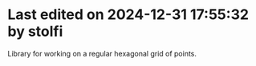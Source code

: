 # Last edited on 2024-12-31 17:55:32 by stolfi

Library for working on a regular hexagonal grid of points. 

